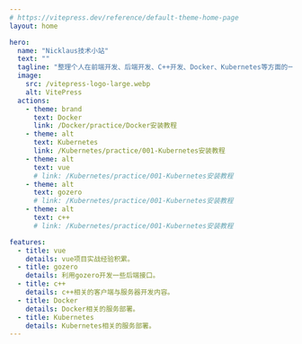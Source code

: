 ```yaml
---
# https://vitepress.dev/reference/default-theme-home-page
layout: home

hero:
  name: "Nicklaus技术小站"
  text: ""
  tagline: "整理个人在前端开发、后端开发、C++开发、Docker、Kubernetes等方面的一些技术积累。"
  image:
    src: /vitepress-logo-large.webp
    alt: VitePress
  actions:
    - theme: brand
      text: Docker
      link: /Docker/practice/Docker安装教程
    - theme: alt
      text: Kubernetes
      link: /Kubernetes/practice/001-Kubernetes安装教程
    - theme: alt
      text: vue
      # link: /Kubernetes/practice/001-Kubernetes安装教程
    - theme: alt
      text: gozero
      # link: /Kubernetes/practice/001-Kubernetes安装教程
    - theme: alt
      text: c++
      # link: /Kubernetes/practice/001-Kubernetes安装教程

features:
  - title: vue
    details: vue项目实战经验积累。
  - title: gozero
    details: 利用gozero开发一些后端接口。
  - title: c++
    details: c++相关的客户端与服务器开发内容。
  - title: Docker
    details: Docker相关的服务部署。
  - title: Kubernetes
    details: Kubernetes相关的服务部署。
---
```


